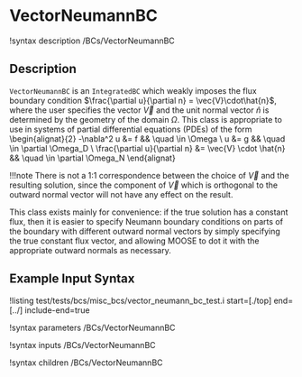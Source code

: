 
# VectorNeumannBC
!syntax description /BCs/VectorNeumannBC

## Description
`VectorNeumannBC` is an `IntegratedBC` which weakly imposes the flux boundary
condition $\frac{\partial u}{\partial n} = \vec{V}\cdot\hat{n}$, where the user
specifies the vector $\vec{V}$ and the unit normal vector $\hat{n}$ is
determined by the geometry of the domain $\Omega$. This class is
appropriate to use in systems of partial differential equations (PDEs) of the form
\begin{alignat}{2}
  -\nabla^2 u &= f && \quad \in \Omega \\
  u &= g && \quad \in \partial \Omega_D \\
  \frac{\partial u}{\partial n} &= \vec{V} \cdot \hat{n} && \quad \in \partial \Omega_N
\end{alignat}

!!!note
    There is not a 1:1 correspondence between the choice of
    $\vec{V}$ and the resulting solution, since the component of $\vec{V}$
    which is orthogonal to the outward normal vector will not have any
    effect on the result.

This class exists mainly for convenience: if the true
solution has a constant flux, then it is easier to specify Neumann boundary
conditions on parts of the boundary with different outward normal vectors
by simply specifying the true constant flux vector, and allowing MOOSE to
dot it with the appropriate outward normals as necessary.


## Example Input Syntax
!listing test/tests/bcs/misc_bcs/vector_neumann_bc_test.i start=[./top] end=[../] include-end=true

!syntax parameters /BCs/VectorNeumannBC

!syntax inputs /BCs/VectorNeumannBC

!syntax children /BCs/VectorNeumannBC
